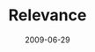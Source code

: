 ---
layout: music 
title: "Relevance"
series: "Roadmap For A Revolution"
date: 2009-06-29 
description: "Chuck Mingo discusses the importance of relevance in the revolution of Jesus."
audio: "http://s3.amazonaws.com/crossroadsaudiomessages/Roadmap7.mp3"
audio-duration: "33:07"
src: "http://www.crossroads.net/players/media/series/Roadmap_190x110v2.gif"
---
